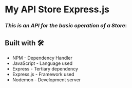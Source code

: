 # My API Store Express.js

### _This is an API for the basic operation of a Store_:

## Built with 🛠

- NPM - Dependency Handler
- JavaScript - Language used
- Express - Tertiary dependency
- Express.js - Framework used
- Nodemon - Development server
